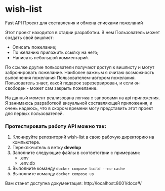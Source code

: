 # wish-list
Fast API Проект для составления и обмена списками пожеланий

Этот проект находится в стадии разработки.
В нем Пользователь может создать свой вишлист:
- Описать пожелание;
- По желанию приложить ссылку на него;
- Написать небольшой комментарий.

По ссылке другие пользователи получают доступ к вишлисту и могут забронировать пожелание.
Наиболее важным я считаю возможность выполнения пожелания Пользователем-автором пожелания.
Пользователь знает, какой подарок зарезервирован, и если он свободен - может сам закрыть пожелание.

На данный момент реализована логика с запросами на api приложения. Я занимаюсь разработкой
визуальной составляющей приложения, и очень надеюсь, что в скором времени могу представить 
этот проект для первых пользователей.

### Протестировать работу API можно так:
1. Клонируйте репозиторий wish-list в свою рабочую директорию на компьютере.
2. Переключитель в ветку **develop**
3. Заполните следующие файлы в соответствии с примерами:
    - .env
    - .env.db
4. Выполните команду `docker compose build --no-cache`
5. Выполните команду `docker compose up`

Вам станет доступна документация: http://localhost:8001/docs#/
